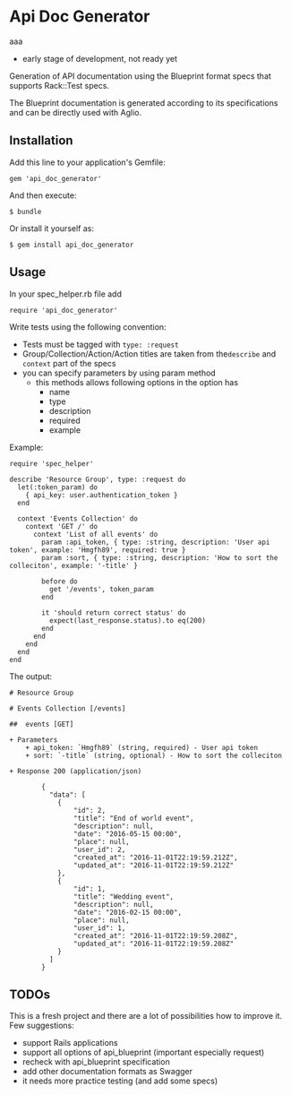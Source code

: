 # Api Doc Generator

aaa
- early stage of development, not ready yet

Generation of API documentation using the Blueprint format specs that supports Rack::Test specs.

The Blueprint documentation is generated according to its specifications and can be directly used with Aglio.

## Installation

Add this line to your application's Gemfile:

    gem 'api_doc_generator'

And then execute:

    $ bundle

Or install it yourself as:

    $ gem install api_doc_generator

## Usage

In your spec_helper.rb file add

    require 'api_doc_generator'

Write tests using the following convention:

- Tests must be tagged with `type: :request`
- Group/Collection/Action/Action titles are taken from the`describe` and `context` part of the specs
- you can specify parameters by using param method
  - this methods allows following options in the option has
    - name
    - type
    - description
    - required 
    - example

Example:
    
    require 'spec_helper'
    
    describe 'Resource Group', type: :request do
      let(:token_param) do
        { api_key: user.authentication_token }
      end
    
      context 'Events Collection' do
        context 'GET /' do
          context 'List of all events' do
            param :api_token, { type: :string, description: 'User api token', example: 'Hmgfh89', required: true }
            param :sort, { type: :string, description: 'How to sort the colleciton', example: '-title' }
    
            before do
              get '/events', token_param
            end
    
            it 'should return correct status' do
              expect(last_response.status).to eq(200)
            end
          end
        end
      end
    end

    

The output:

    # Resource Group
    
    # Events Collection [/events]
    
    ##  events [GET]
    
    + Parameters 
        + api_token: `Hmgfh89` (string, required) - User api token
        + sort: `-title` (string, optional) - How to sort the colleciton
    
    + Response 200 (application/json)
    
            {
              "data": [
                {
                    "id": 2,
                    "title": "End of world event",
                    "description": null,
                    "date": "2016-05-15 00:00",
                    "place": null,
                    "user_id": 2,
                    "created_at": "2016-11-01T22:19:59.212Z",
                    "updated_at": "2016-11-01T22:19:59.212Z"
                },
                {
                    "id": 1,
                    "title": "Wedding event",
                    "description": null,
                    "date": "2016-02-15 00:00",
                    "place": null,
                    "user_id": 1,
                    "created_at": "2016-11-01T22:19:59.208Z",
                    "updated_at": "2016-11-01T22:19:59.208Z"
                }
              ]
            }
            


    

## TODOs

This is a fresh project and there are a lot of possibilities how to improve it. Few suggestions:

- support Rails applications
- support all options of api_blueprint (important especially request)
- recheck with api_blueprint specification
- add other documentation formats as Swagger
- it needs more practice testing (and add some specs)
